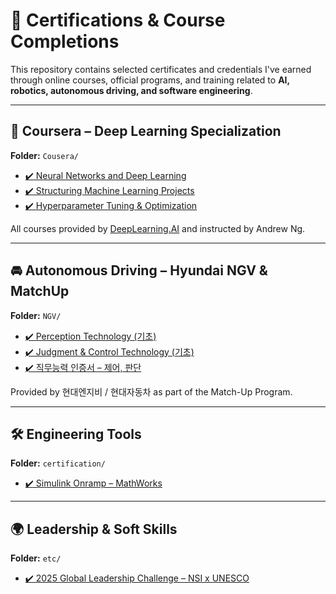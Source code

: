 # 📜 Certifications & Course Completions

This repository contains selected certificates and credentials I've earned through online courses, official programs, and training related to **AI, robotics, autonomous driving, and software engineering**.

---

## 🧠 Coursera – Deep Learning Specialization

**Folder:** `Cousera/`

- [✔️ Neural Networks and Deep Learning](./Cousera/Coursera_NeuralNetworks.pdf)
- [✔️ Structuring Machine Learning Projects](./Cousera/Coursera_StructuringML.pdf)
- [✔️ Hyperparameter Tuning & Optimization](./Cousera/Coursera_ImprovingDNN.pdf)

All courses provided by [DeepLearning.AI](https://www.deeplearning.ai/) and instructed by Andrew Ng.

---

## 🚘 Autonomous Driving – Hyundai NGV & MatchUp

**Folder:** `NGV/`

- [✔️ Perception Technology (기초)](./NGV/HyundaiNGV_Perception.pdf)
- [✔️ Judgment & Control Technology (기초)](./NGV/HyundaiNGV_ControlJudgement.pdf)
- [✔️ 직무능력 인증서 – 제어, 판단](./NGV/HyundaiNGV_Capability.pdf)

Provided by 현대엔지비 / 현대자동차 as part of the Match-Up Program.

---

## 🛠 Engineering Tools

**Folder:** `certification/`

- [✔️ Simulink Onramp – MathWorks](./certification/Simulink_Onramp.pdf)

---

## 🌍 Leadership & Soft Skills

**Folder:** `etc/`

- [✔️ 2025 Global Leadership Challenge – NSI x UNESCO](./etc/NSI_GlobalLeadership.pdf)
